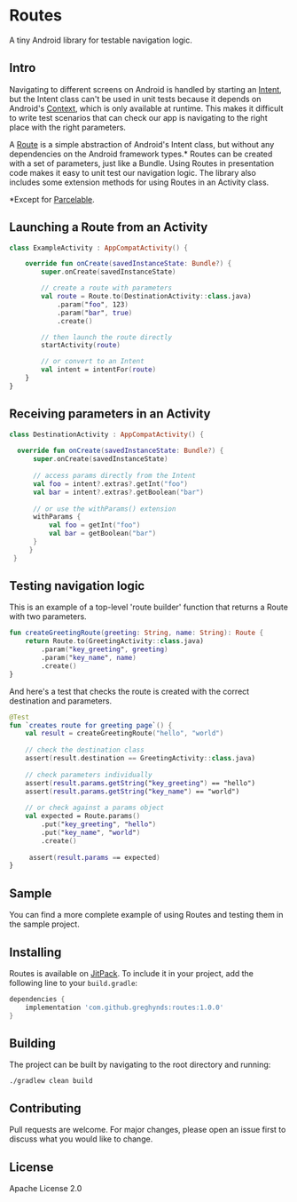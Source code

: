 # Routes    
A tiny Android library for testable navigation logic.
    
## Intro   
Navigating to different screens on Android is handled by starting an [Intent](https://developer.android.com/reference/android/content/Intent), but the Intent class can't be used in unit tests because it depends on Android's [Context](https://developer.android.com/reference/android/content/Context), which is only available at runtime. This makes it difficult to write test scenarios that can check our app is navigating to the right place with the right parameters.  
  
A [Route](https://github.com/greghynds/routes/blob/master/lib/src/main/java/com/gwh/routes/Route.kt) is a simple abstraction of Android's Intent class, but without any dependencies on the Android framework types.* Routes can be created with a set of parameters, just like a Bundle. Using Routes in presentation code makes it easy to unit test our navigation logic. The library also includes some extension methods for using Routes in an Activity class.

\*Except for [Parcelable](https://developer.android.com/reference/android/os/Parcelable). 
  
## Launching a Route from an Activity
```kotlin 
class ExampleActivity : AppCompatActivity() {

    override fun onCreate(savedInstanceState: Bundle?) {
        super.onCreate(savedInstanceState)

        // create a route with parameters
        val route = Route.to(DestinationActivity::class.java)
            .param("foo", 123)
            .param("bar", true)
            .create()

        // then launch the route directly 
        startActivity(route)

        // or convert to an Intent 
        val intent = intentFor(route)
    }
}
```    
## Receiving parameters in an Activity
```kotlin
class DestinationActivity : AppCompatActivity() {  
  
  override fun onCreate(savedInstanceState: Bundle?) {  
      super.onCreate(savedInstanceState)  
  
	  // access params directly from the Intent  
	  val foo = intent?.extras?.getInt("foo")  
	  val bar = intent?.extras?.getBoolean("bar")  
  
	  // or use the withParams() extension  
	  withParams {  
	      val foo = getInt("foo") 
	      val bar = getBoolean("bar")  
	  }  
     }
 }  
```  

## Testing navigation logic


This is an example of a top-level 'route builder' function that returns a Route with two parameters.  
  
```kotlin  
fun createGreetingRoute(greeting: String, name: String): Route {
    return Route.to(GreetingActivity::class.java)
        .param("key_greeting", greeting)
        .param("key_name", name)
        .create()
}
```  
And here's a test that checks the route is created with the correct destination and parameters.  

```kotlin
@Test 
fun `creates route for greeting page`() {    
    val result = createGreetingRoute("hello", "world")    
    
    // check the destination class
    assert(result.destination == GreetingActivity::class.java)    
    
    // check parameters individually    
    assert(result.params.getString("key_greeting") == "hello")    
    assert(result.params.getString("key_name") == "world")    
    
    // or check against a params object    
    val expected = Route.params()    
        .put("key_greeting", "hello")    
        .put("key_name", "world")    
        .create()    
    
     assert(result.params == expected) 
}  
``` 

## Sample 
You can find a more complete example of using Routes and testing them in the sample project. 


## Installing 

Routes is available on [JitPack](https://jitpack.io). To include it in your project, add the following line to your `build.gradle`:

```gradle
dependencies {
    implementation 'com.github.greghynds:routes:1.0.0'
}
```
  
## Building    
 The project can be built by navigating to the root directory and running:    
    
```./gradlew clean build ```    

## Contributing  
 Pull requests are welcome. For major changes, please open an issue first to discuss what you would like to change.    

## License
Apache License 2.0
